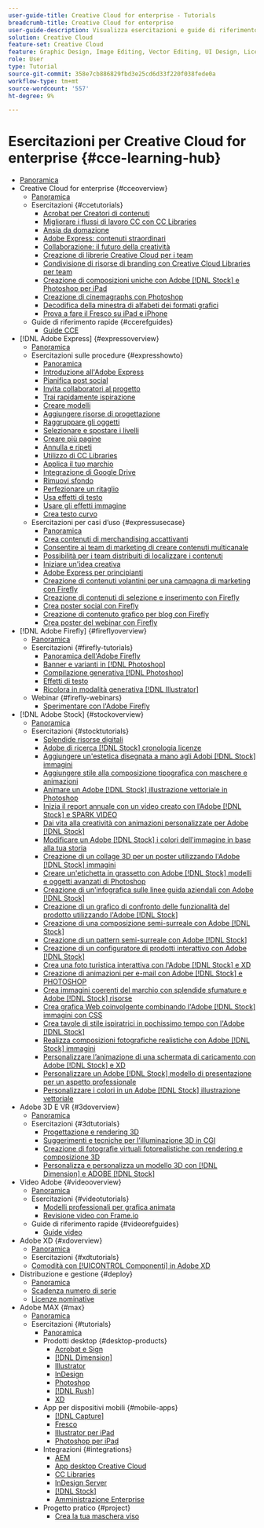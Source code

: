 ```yaml
---
user-guide-title: Creative Cloud for enterprise - Tutorials
breadcrumb-title: Creative Cloud for enterprise
user-guide-description: Visualizza esercitazioni e guide di riferimento rapido incentrate su Creative Cloud for enterprise
solution: Creative Cloud
feature-set: Creative Cloud
feature: Graphic Design, Image Editing, Vector Editing, UI Design, Licensable Assets, Gen AI, Video Editing, 3D
role: User
type: Tutorial
source-git-commit: 358e7cb886829fbd3e25cd6d33f220f038fede0a
workflow-type: tm+mt
source-wordcount: '557'
ht-degree: 9%

---
```



# Esercitazioni per Creative Cloud for enterprise {#cce-learning-hub}

+ [Panoramica](overview.md)
+ Creative Cloud for enterprise {#cceoverview}
   + [Panoramica](cce/overview-cce.md)
   + Esercitazioni {#ccetutorials}
      + [Acrobat per Creatori di contenuti](cce/acrobat-content-creators.md)
      + [Migliorare i flussi di lavoro CC con CC Libraries](cce/cc-workflows-cc-libraries.md)
      + [Ansia da domazione](cce/taming-type-anxiety.md)
      + [Adobe Express: contenuti straordinari](cce/adobe-express-content-that-stands-out.md)
      + [Collaborazione: il futuro della creatività](cce/collaboration-the-future-of-creativity.md)
      + [Creazione di librerie Creative Cloud per i team](cce/ccteamlibraries.md)
      + [Condivisione di risorse di branding con Creative Cloud Libraries per team](cce/sharecclibraries.md)
      + [Creazione di composizioni uniche con Adobe [!DNL Stock] e Photoshop per iPad](cce/compositepsipad.md)
      + [Creazione di cinemagraphs con Photoshop](cce/cinemagraphps.md)
      + [Decodifica della minestra di alfabeti dei formati grafici](cce/alphabetsoup.md)
      + [Prova a fare il Fresco su iPad e iPhone](cce/frescoworkshop.md)
   + Guide di riferimento rapide {#ccerefguides}
      + [Guide CCE](quick-reference/overview-ref.md)
+ [!DNL Adobe Express] {#expressoverview}
   + [Panoramica](express/overview-express.md)
   + Esercitazioni sulle procedure {#expresshowto}
      + [Panoramica](express/overview-express-how-to.md)
      + [Introduzione all&#39;Adobe Express](express/get-started.md)
      + [Pianifica post social](express/schedule.md)
      + [Invita collaboratori al progetto](express/collaborate.md)
      + [Trai rapidamente ispirazione](express/get-inspiration.md)
      + [Creare modelli](express/create-templates.md)
      + [Aggiungere risorse di progettazione](express/add-design-assets.md)
      + [Raggruppare gli oggetti](express/group-objects.md)
      + [Selezionare e spostare i livelli](express/layers.md)
      + [Creare più pagine](express/multiple-pages.md)
      + [Annulla e ripeti](express/undo-redo.md)
      + [Utilizzo di CC Libraries](express/cc-libraries.md)
      + [Applica il tuo marchio](express/brand.md)
      + [Integrazione di Google Drive](express/google-drive.md)
      + [Rimuovi sfondo](express/remove-background.md)
      + [Perfezionare un ritaglio](express/refine-cutout.md)
      + [Usa effetti di testo](express/text-effects.md)
      + [Usare gli effetti immagine](express/image-effects.md)
      + [Crea testo curvo](express/create-curved-text.md)
   + Esercitazioni per casi d’uso {#expressusecase}
      + [Panoramica](express/overview-express-use-case-tutorials.md)
      + [Crea contenuti di merchandising accattivanti](express/compelling-merchandise.md)
      + [Consentire ai team di marketing di creare contenuti multicanale](express/multi-channel-marketing-content.md)
      + [Possibilità per i team distribuiti di localizzare i contenuti](express/localized-marketing-content.md)
      + [Iniziare un&#39;idea creativa](express/jumpstart-ideation.md)
      + [Adobe Express per principianti](express/adobe-express-beginners.md)
      + [Creazione di contenuti volantini per una campagna di marketing con Firefly](express/create-local-marketing.md)
      + [Creazione di contenuti di selezione e inserimento con Firefly](express/create-on-boarding.md)
      + [Crea poster social con Firefly](express/create-social-posters.md)
      + [Creazione di contenuto grafico per blog con Firefly](express/create-blog-graphics.md)
      + [Crea poster del webinar con Firefly](express/create-webinar-poster.md)
+ [!DNL Adobe Firefly] {#fireflyoverview}
   + [Panoramica](firefly/overview-firefly.md)
   + Esercitazioni {#firefly-tutorials}
      + [Panoramica dell&#39;Adobe Firefly](firefly/overview-of-firefly.md)
      + [Banner e varianti in [!DNL Photoshop]](firefly/web-banner-ad.md)
      + [Compilazione generativa [!DNL Photoshop]](firefly/generative-fill.md)
      + [Effetti di testo](firefly/text-effects.md)
      + [Ricolora in modalità generativa [!DNL Illustrator]](firefly/generative-recolor.md)
   + Webinar {#firefly-webinars}
      + [Sperimentare con l&#39;Adobe Firefly](firefly/webinar-experimenting.md)
+ [!DNL Adobe Stock] {#stockoverview}
   + [Panoramica](stock/overview-stock.md)
   + Esercitazioni {#stocktutorials}
      + [Splendide risorse digitali](stock/stunning-digital-assets.md)
      + [Adobe di ricerca [!DNL Stock] cronologia licenze](stock/searchstock.md)
      + [Aggiungere un&#39;estetica disegnata a mano agli Adobi [!DNL Stock] immagini](stock/handdrawn.md)
      + [Aggiungere stile alla composizione tipografica con maschere e animazioni](stock/flairtypography.md)
      + [Animare un Adobe [!DNL Stock] illustrazione vettoriale in Photoshop](stock/animatevector.md)
      + [Inizia il report annuale con un video creato con l’Adobe [!DNL Stock] e SPARK VIDEO](stock/annualreport.md)
      + [Dai vita alla creatività con animazioni personalizzate per Adobe [!DNL Stock]](stock/customanimations.md)
      + [Modificare un Adobe [!DNL Stock] i colori dell&#39;immagine in base alla tua storia](stock/changecolors.md)
      + [Creazione di un collage 3D per un poster utilizzando l&#39;Adobe [!DNL Stock] immagini](stock/collage.md)
      + [Creare un&#39;etichetta in grassetto con Adobe [!DNL Stock] modelli e oggetti avanzati di Photoshop](stock/boldlabel.md)
      + [Creazione di un&#39;infografica sulle linee guida aziendali con Adobe [!DNL Stock]](stock/infographic.md)
      + [Creazione di un grafico di confronto delle funzionalità del prodotto utilizzando l&#39;Adobe [!DNL Stock]](stock/featurecomparison.md)
      + [Creazione di una composizione semi-surreale con Adobe [!DNL Stock]](stock/surrealcomposite.md)
      + [Creazione di un pattern semi-surreale con Adobe [!DNL Stock]](stock/surrealpattern.md)
      + [Creazione di un configuratore di prodotti interattivo con Adobe [!DNL Stock]](stock/productconfigurator.md)
      + [Crea una foto turistica interattiva con l&#39;Adobe [!DNL Stock] e XD](stock/interactivetourismphoto.md)
      + [Creazione di animazioni per e-mail con Adobe [!DNL Stock] e PHOTOSHOP](stock/animationemail.md)
      + [Crea immagini coerenti del marchio con splendide sfumature e Adobe [!DNL Stock] risorse](stock/brandgradients.md)
      + [Crea grafica Web coinvolgente combinando l&#39;Adobe [!DNL Stock] immagini con CSS](stock/webgraphics.md)
      + [Crea tavole di stile ispiratrici in pochissimo tempo con l&#39;Adobe [!DNL Stock]](stock/moodboard.md)
      + [Realizza composizioni fotografiche realistiche con Adobe [!DNL Stock] immagini](stock/realisticcomposite.md)
      + [Personalizzare l’animazione di una schermata di caricamento con Adobe [!DNL Stock] e XD](stock/loadingscreen.md)
      + [Personalizzare un Adobe [!DNL Stock] modello di presentazione per un aspetto professionale](stock/presentationtemplate.md)
      + [Personalizzare i colori in un Adobe [!DNL Stock] illustrazione vettoriale](stock/customizecolors.md)
+ Adobe 3D E VR {#3doverview}
   + [Panoramica](3di/overview-3di.md)
   + Esercitazioni {#3dtutorials}
      + [Progettazione e rendering 3D](3di/substance-3d-stager.md)
      + [Suggerimenti e tecniche per l’illuminazione 3D in CGI](3di/mastering3dlighting.md)
      + [Creazione di fotografie virtuali fotorealistiche con rendering e composizione 3D](3di/photorealistic.md)
      + [Personalizza e personalizza un modello 3D con [!DNL Dimension] e ADOBE [!DNL Stock]](3di/3ddimensionstock.md)
+ Video Adobe {#videooverview}
   + [Panoramica](dva/overview-dva.md)
   + Esercitazioni {#videotutorials}
      + [Modelli professionali per grafica animata](dva/motion-graphics-templates.md)
      + [Revisione video con Frame.io](dva/video-review-frame-io.md)
   + Guide di riferimento rapide {#videorefguides}
      + [Guide video](dva/overview-dva-ref.md)
+ Adobe XD {#xdoverview}
   + [Panoramica](xd/overview-xd.md)
   + Esercitazioni {#xdtutorials}
   + [Comodità con [!UICONTROL Componenti] in Adobe XD](xd/components.md)
+ Distribuzione e gestione {#deploy}
   + [Panoramica](deploy/overview-deploy.md)
   + [Scadenza numero di serie](deploy/cceserial.md)
   + [Licenze nominative](deploy/nameduserlicensing.md)
+ Adobe MAX {#max}
   + [Panoramica](max/overview-max.md)
   + Esercitazioni {#tutorials}
      + [Panoramica](max/maxtutorials.md)
      + Prodotti desktop {#desktop-products}
         + [Acrobat e Sign](max/acrobat-sign.md)
         + [[!DNL Dimension]](max/dimension.md)
         + [Illustrator](max/illustrator.md)
         + [InDesign](max/indesign.md)
         + [Photoshop](max/photoshop.md)
         + [[!DNL Rush]](max/rush.md)
         + [XD](max/xd.md)
      + App per dispositivi mobili {#mobile-apps}
         + [[!DNL Capture]](max/capture.md)
         + [Fresco](max/fresco.md)
         + [Illustrator per iPad](max/illustratoripad.md)
         + [Photoshop per iPad](max/photoshopipad.md)
      + Integrazioni {#integrations}
         + [AEM](max/aem.md)
         + [App desktop Creative Cloud](max/creativeclouddesktopapp.md)
         + [CC Libraries](max/cclibraries.md)
         + [InDesign Server](max/indesignserver.md)
         + [[!DNL Stock]](max/stock.md)
         + [Amministrazione Enterprise](max/enterprise.md)
      + Progetto pratico {#project}
         + [Crea la tua maschera viso](max/handsonproject.md)